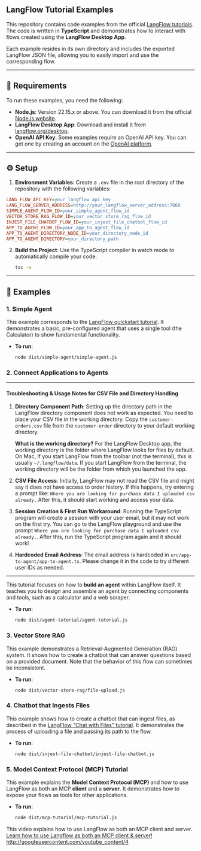 ## **LangFlow Tutorial Examples**

This repository contains code examples from the official [LangFlow tutorials](https://docs.langflow.org/). The code is written in **TypeScript** and demonstrates how to interact with flows created using the **LangFlow Desktop App**.

Each example resides in its own directory and includes the exported LangFlow JSON file, allowing you to easily import and use the corresponding flow.

---

## **📝 Requirements**

To run these examples, you need the following:

- **Node.js**: Version 22.15.x or above. You can download it from the official [Node.js website](https://nodejs.org/en/download/).
- **LangFlow Desktop App**: Download and install it from [langflow.org/desktop](https://www.langflow.org/desktop).
- **OpenAI API Key**: Some examples require an OpenAI API key. You can get one by creating an account on the [OpenAI platform](https://platform.openai.com/settings/organization/api-keys).

---

## **⚙️ Setup**

1.  **Environment Variables**: Create a `.env` file in the root directory of the repository with the following variables:

```ini
LANG_FLOW_API_KEY=your_langflow_api_key
LANG_FLOW_SERVER_ADDRESS=http://your_langflow_server_address:7860
SIMPLE_AGENT_FLOW_ID=your_simple_agent_flow_id
VECTOR_STORE_RAG_FLOW_ID=your_vector_store_rag_flow_id
INJEST_FILE_CHATBOT_FLOW_ID=your_injest_file_chatbot_flow_id
APP_TO_AGENT_FLOW_ID=your_app_to_agent_flow_id
APP_TO_AGENT_DIRECTORY_NODE_ID=your_directory_node_id
APP_TO_AGENT_DIRECTORY=your_directory_path
```

2.  **Build the Project**: Use the TypeScript compiler in watch mode to automatically compile your code.

    ```bash
    tsc -w
    ```

---

## **🚀 Examples**

### **1. Simple Agent**

This example corresponds to the [LangFlow quickstart tutorial](https://docs.langflow.org/get-started-quickstart). It demonstrates a basic, pre-configured agent that uses a single tool (the Calculator) to show fundamental functionality.

- **To run**:
  ```bash
  node dist/simple-agent/simple-agent.js
  ```

### **2. Connect Applications to Agents**

---

#### **Troubleshooting & Usage Notes for CSV File and Directory Handling**

1. **Directory Component Path**: Setting up the directory path in the LangFlow directory component does not work as expected. You need to place your CSV file in the working directory. Copy the `customer-orders.csv` file from the `customer-order` directory to your default working directory.

   **What is the working directory?** For the LangFlow Desktop app, the working directory is the folder where LangFlow looks for files by default. On Mac, if you start LangFlow from the toolbar (not the terminal), this is usually `~/.langflow/data`. If you start LangFlow from the terminal, the working directory will be the folder from which you launched the app.

2. **CSV File Access**: Initially, LangFlow may not read the CSV file and might say it does not have access to order history. If this happens, try entering a prompt like: `Where you are looking for purchase data I uploaded csv already.` After this, it should start working and access your data.

3. **Session Creation & First Run Workaround**: Running the TypeScript program will create a session with your user email, but it may not work on the first try. You can go to the LangFlow playground and use the prompt `Where you are looking for purchase data I uploaded csv already.`. After this, run the TypeScript program again and it should work!

4. **Hardcoded Email Address**: The email address is hardcoded in `src/app-to-agent/app-to-agent.ts`. Please change it in the code to try different user IDs as needed.

---

This tutorial focuses on how to **build an agent** within LangFlow itself. It teaches you to design and assemble an agent by connecting components and tools, such as a calculator and a web scraper.

- **To run**:
  ```bash
  node dist/agent-tutorial/agent-tutorial.js
  ```

### **3. Vector Store RAG**

This example demonstrates a Retrieval-Augmented Generation (RAG) system. It shows how to create a chatbot that can answer questions based on a provided document. Note that the behavior of this flow can sometimes be inconsistent.

- **To run**:
  ```bash
  node dist/vector-store-rag/file-upload.js
  ```

### **4. Chatbot that Ingests Files**

This example shows how to create a chatbot that can ingest files, as described in the [LangFlow "Chat with Files" tutorial](https://docs.langflow.org/chat-with-files). It demonstrates the process of uploading a file and passing its path to the flow.

- **To run**:
  ```bash
  node dist/injest-file-chatbot/injest-file-chatbot.js
  ```

### **5. Model Context Protocol (MCP) Tutorial**

This example explains the **Model Context Protocol (MCP)** and how to use LangFlow as both an MCP **client** and a **server**. It demonstrates how to expose your flows as tools for other applications.

- **To run**:
  ```bash
  node dist/mcp-tutorial/mcp-tutorial.js
  ```

This video explains how to use LangFlow as both an MCP client and server. [Learn how to use Langflow as both an MCP client & server\!](https://www.youtube.com/watch?v=pEjsaVVPjdI)
http://googleusercontent.com/youtube_content/4
